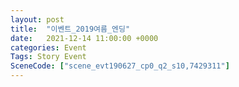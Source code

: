 ```yaml
---
layout: post
title:  "이벤트_2019여름_엔딩"
date:   2021-12-14 11:00:00 +0000
categories: Event
Tags: Story Event
SceneCode: ["scene_evt190627_cp0_q2_s10,7429311"]
---
```

